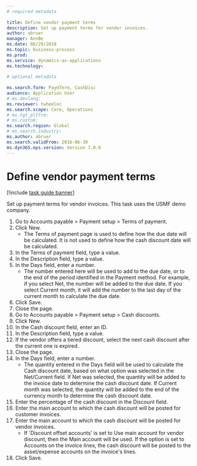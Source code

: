 ```yaml
--- 
# required metadata 
 
title: Define vendor payment terms
description: Set up payment terms for vendor invoices. 
author: abruer
manager: AnnBe 
ms.date: 08/29/2018
ms.topic: business-process 
ms.prod:  
ms.service: dynamics-ax-applications 
ms.technology:  
 
# optional metadata 
 
ms.search.form: PaymTerm, CashDisc   
audience: Application User 
# ms.devlang:  
ms.reviewer: twheeloc
ms.search.scope: Core, Operations 
# ms.tgt_pltfrm:  
# ms.custom:  
ms.search.region: Global
# ms.search.industry: 
ms.author: abruer
ms.search.validFrom: 2016-06-30 
ms.dyn365.ops.version: Version 7.0.0 
---
```

# Define vendor payment terms

[!include [task guide banner](../../includes/task-guide-banner.md)]

Set up payment terms for vendor invoices. This task uses the USMF demo company.

1. Go to Accounts payable > Payment setup > Terms of payment.
2. Click New.
    * The Terms of payment page is used to define how the due date will be calculated. It is not used to define how the cash discount date will be calculated.  
3. In the Terms of payment field, type a value.
4. In the Description field, type a value.
5. In the Days field, enter a number.
    * The number entered here will be used to add to the due date, or to the end of the period identified in the Payment method. For example, if you select Net, the number will be added to the due date. If you select Current month, it will add the number to the last day of the current month to calculate the due date.  
6. Click Save.
7. Close the page.
8. Go to Accounts payable > Payment setup > Cash discounts.
9. Click New.
10. In the Cash discount field, enter an ID.
11. In the Description field, type a value.
12. If the vendor offers a tiered discount, select the next cash discount after the current one is expired.
13. Close the page.
14. In the Days field, enter a number.
    * The quantity entered in the Days field will be used to calculate the Cash discount date, based on what option was selected in the Net/Current field. If Net was selected, the quantity will be added to the invoice date to determine the cash discount date. If Current month was selected, the quantity will be added to the end of the currency month to determine the cash discount date.  
15. Enter the percentage of the cash discount in the Discount field. 
16. Enter the main account to which the cash discount will be posted for customer invoices.
17. Enter the main account to which the cash discount will be posted for vendor invoices.
    * If 'Discount offset accounts' is set to Use main account for vendor discount, then the Main account will be used.  If the option is set to Accounts on the invoice lines, the cash discount will be posted to the asset/expense accounts on the invoice's lines.  
18. Click Save.


